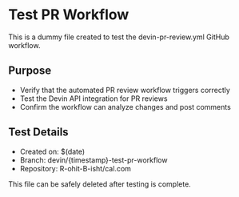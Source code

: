 # Test PR Workflow

This is a dummy file created to test the devin-pr-review.yml GitHub workflow.

## Purpose
- Verify that the automated PR review workflow triggers correctly
- Test the Devin API integration for PR reviews
- Confirm the workflow can analyze changes and post comments

## Test Details
- Created on: $(date)
- Branch: devin/{timestamp}-test-pr-workflow
- Repository: R-ohit-B-isht/cal.com

This file can be safely deleted after testing is complete.
